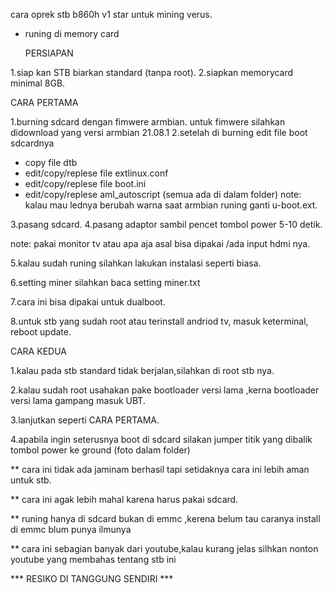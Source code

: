  cara oprek stb b860h v1 star untuk mining verus.
- runing di memory card

   PERSIAPAN
   
1.siap kan STB biarkan standard (tanpa root).
2.siapkan memorycard minimal 8GB.

   CARA PERTAMA
   
1.burning sdcard dengan fimwere armbian.
  untuk fimwere silahkan didownload yang versi armbian 21.08.1
2.setelah di burning edit file boot sdcardnya
  - copy file dtb
  - edit/copy/replese file extlinux.conf
  - edit/copy/replese file boot.ini
  - edit/copy/replese aml_autoscript
    (semua ada di dalam folder)
  note: kalau mau lednya berubah warna saat armbian runing ganti u-boot.ext.
  
3.pasang sdcard.
4.pasang adaptor sambil pencet tombol power 5-10 detik.
 
  note: pakai monitor tv atau apa aja asal bisa dipakai /ada input hdmi nya.
  
5.kalau sudah runing silahkan lakukan instalasi seperti biasa.

6.setting miner silahkan baca setting miner.txt

7.cara ini bisa dipakai untuk dualboot.

8.untuk stb yang sudah root atau terinstall andriod tv, masuk keterminal, reboot update.


   CARA KEDUA
   
1.kalau pada stb standard tidak berjalan,silahkan di root stb nya.

2.kalau sudah root usahakan pake bootloader versi lama ,kerna bootloader versi lama gampang masuk UBT.

3.lanjutkan seperti CARA PERTAMA.

4.apabila ingin seterusnya boot di sdcard silakan jumper titik yang dibalik tombol power ke ground (foto dalam folder)

** cara ini tidak ada jaminam berhasil tapi setidaknya cara ini lebih aman untuk stb.

** cara ini agak lebih mahal karena harus pakai sdcard.

** runing hanya di sdcard bukan di emmc ,kerena belum tau caranya install di emmc blum punya ilmunya

** cara ini sebagian banyak dari youtube,kalau kurang jelas silhkan nonton youtube yang membahas tentang stb ini


*** RESIKO DI TANGGUNG SENDIRI ***    
